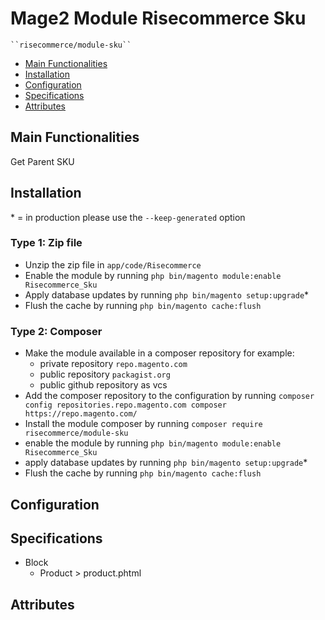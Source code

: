 # Mage2 Module Risecommerce Sku

    ``risecommerce/module-sku``

 - [Main Functionalities](#markdown-header-main-functionalities)
 - [Installation](#markdown-header-installation)
 - [Configuration](#markdown-header-configuration)
 - [Specifications](#markdown-header-specifications)
 - [Attributes](#markdown-header-attributes)


## Main Functionalities
Get Parent SKU

## Installation
\* = in production please use the `--keep-generated` option

### Type 1: Zip file

 - Unzip the zip file in `app/code/Risecommerce`
 - Enable the module by running `php bin/magento module:enable Risecommerce_Sku`
 - Apply database updates by running `php bin/magento setup:upgrade`\*
 - Flush the cache by running `php bin/magento cache:flush`

### Type 2: Composer

 - Make the module available in a composer repository for example:
    - private repository `repo.magento.com`
    - public repository `packagist.org`
    - public github repository as vcs
 - Add the composer repository to the configuration by running `composer config repositories.repo.magento.com composer https://repo.magento.com/`
 - Install the module composer by running `composer require risecommerce/module-sku`
 - enable the module by running `php bin/magento module:enable Risecommerce_Sku`
 - apply database updates by running `php bin/magento setup:upgrade`\*
 - Flush the cache by running `php bin/magento cache:flush`


## Configuration




## Specifications

 - Block
	- Product > product.phtml


## Attributes



